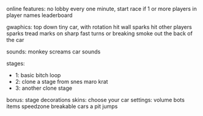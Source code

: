 online features:
    no lobby
    every one minute, start race if 1 or more players in
    player names
    leaderboard

gwaphics:
    top down 
    tiny car, with rotation
    hit wall sparks
    hit other players sparks
    tread marks on sharp fast turns or breaking
    smoke out the back of the car

sounds:
    monkey screams
    car sounds

stages:
- 1: basic bitch loop
- 2: clone a stage from snes maro krat
- 3: another clone stage


bonus:
    stage decorations
    skins:
        choose your car
    settings:
        volume
    bots
    items
    speedzone
    breakable cars
        a pit
    jumps

